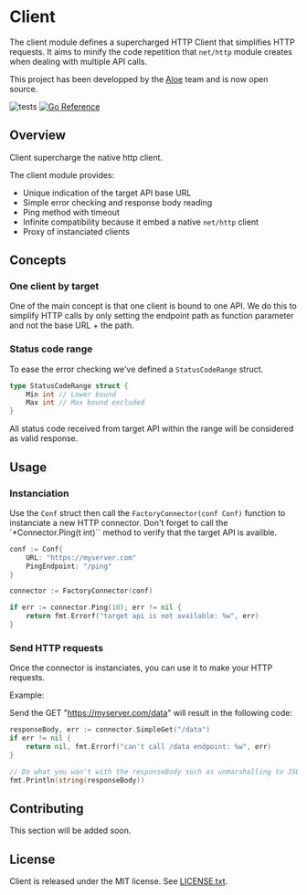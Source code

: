 # Client

The client module defines a supercharged HTTP Client that simplifies HTTP requests. It aims to minify the code repetition
that `net/http` module creates when dealing with multiple API calls.

This project has been developped by the [Aloe](https://www.aloe-corp.com/) team and is now open source.

![tests](https://github.com/Aloe-Corporation/client/actions/workflows/go.yml/badge.svg)
[![Go Reference](https://pkg.go.dev/badge/github.com/Aloe-Corporation/client.svg)](https://pkg.go.dev/github.com/Aloe-Corporation/client)
## Overview

Client supercharge the native http client.

The client module provides:

- Unique indication of the target API base URL
- Simple error checking and response body reading
- Ping method with timeout
- Infinite compatibility because it embed a native `net/http` client
- Proxy of instanciated clients

## Concepts

### One client by target

One of the main concept is that one client is bound to one API. We do this to simplify HTTP calls by only setting the endpoint path as function parameter and not the base URL + the path.

### Status code range

To ease the error checking we've defined a `StatusCodeRange` struct.

```go
type StatusCodeRange struct {
	Min int // Lower bound
	Max int // Max bound excluded
}
```
All status code received from target API within the range will be considered as valid response.


## Usage

### Instanciation

Use the `Conf` struct then call the `FactoryConnector(conf Conf)` function to instanciate a new HTTP connector.
Don't forget to call the  `*Connector.Ping(t int)`` method to verify that the target API is availble.

```go
conf := Conf{
    URL: "https://myserver.com"
    PingEndpoint: "/ping"
}

connector := FactoryConnector(conf)

if err := connector.Ping(10); err != nil {
    return fmt.Errorf("target api is not available: %w", err)
}
```

### Send HTTP requests
Once the connector is instanciates, you can use it to make your HTTP requests.

Example:

Send the GET "https://myserver.com/data" will result in the following code:

``` go
responseBody, err := connector.SimpleGet("/data")
if err != nil {
    return nil, fmt.Errorf("can't call /data endpoint: %w", err)
}

// Do what you wan't with the responseBody such as unmarshalling to JSON etc.
fmt.Println(string(responseBody))
```

## Contributing

This section will be added soon.

## License

Client is released under the MIT license. See [LICENSE.txt](./LICENSE).